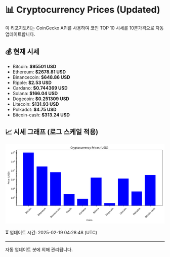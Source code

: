 
# 📊 Cryptocurrency Prices (Updated)

이 리포지토리는 CoinGecko API를 사용하여 코인 TOP 10 시세를 10분가격으로 자동 업데이트합니다.

## 💰 현재 시세
- Bitcoin: **$95501 USD**
- Ethereum: **$2678.81 USD**
- Binancecoin: **$648.86 USD**
- Ripple: **$2.53 USD**
- Cardano: **$0.744369 USD**
- Solana: **$166.04 USD**
- Dogecoin: **$0.251309 USD**
- Litecoin: **$131.93 USD**
- Polkadot: **$4.75 USD**
- Bitcoin-cash: **$313.24 USD**

## 📈 시세 그래프 (로그 스케일 적용)
![Crypto Prices](crypto_prices.png)

⏳ 업데이트 시간: 2025-02-19 04:28:48 (UTC)

---
자동 업데이트 봇에 의해 관리됩니다.
